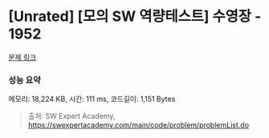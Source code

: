 # [Unrated] [모의 SW 역량테스트] 수영장 - 1952 

[문제 링크](https://swexpertacademy.com/main/code/problem/problemDetail.do?contestProbId=AV5PpFQaAQMDFAUq) 

### 성능 요약

메모리: 18,224 KB, 시간: 111 ms, 코드길이: 1,151 Bytes



> 출처: SW Expert Academy, https://swexpertacademy.com/main/code/problem/problemList.do